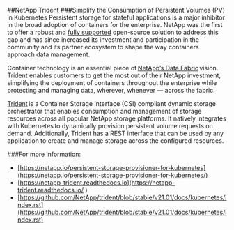 ##NetApp Trident 
###Simplify the Consumption of Persistent Volumes (PV) in Kubernetes
Persistent storage for stateful applications is a major inhibitor in the broad adoption of containers for the enterprise. NetApp was the first to offer a robust and [fully supported](https://netapp-trident.readthedocs.io/) open-source solution to address this gap and has since increased its investment and participation in the community and its partner ecosystem to shape the way containers approach data management. 

Container technology is an essential piece of [NetApp’s Data Fabric](https://www.netapp.com/us/info/what-is-data-fabric.aspx) vision. Trident enables customers to get the most out of their NetApp investment, simplifying the deployment of containers throughout the enterprise while protecting and managing data, wherever, whenever — across the fabric. 

[Trident](https://github.com/netapp/trident) is a Container Storage Interface (CSI) compliant dynamic storage orchestrator that enables consumption and management of storage resources across all popular NetApp storage platforms. It natively integrates with Kubernetes to dynamically provision persistent volume requests on demand. Additionally, Trident has a REST interface that can be used by any application to create and manage storage across the configured resources. 

###For more information:
* [https://netapp.io/persistent-storage-provisioner-for-kubernetes](https://netapp.io/persistent-storage-provisioner-for-kubernetes/)
* [https://netapp-trident.readthedocs.io](https://netapp-trident.readthedocs.io/ )
* [https://github.com/NetApp/trident/blob/stable/v21.01/docs/kubernetes/index.rst](https://github.com/NetApp/trident/blob/stable/v21.01/docs/kubernetes/index.rst)
